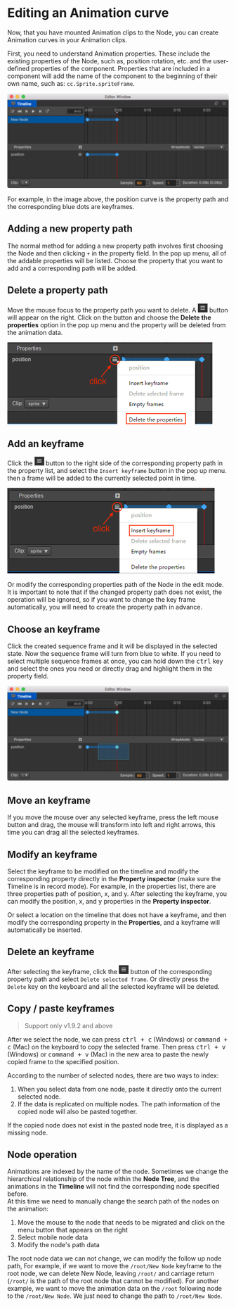 # Editing an Animation curve

Now, that you have mounted Animation clips to the Node, you can create Animation curves in your Animation clips.

First, you need to understand Animation properties. These include the existing properties of the Node, such as, position rotation, etc. and the user-defined properties of the component. Properties that are included in a component will add the name of the component to the beginning of their own name, such as: `cc.Sprite.spriteFrame`.

![Animation Curve](animation-curve/main.jpg)

For example, in the image above, the position curve is the property path and the corresponding blue dots are keyframes.

## Adding a new property path

The normal method for adding a new property path involves first choosing the Node and then clicking `+` in the property field. In the pop up menu, all of the addable properties will be listed. Choose the property that you want to add and a corresponding path will be added.

## Delete a property path

Move the mouse focus to the property path you want to delete. A ![](animation-curve/more.png) button will appear on the right. Click on the button and choose the **Delete the properties** option in the pop up menu and the property will be deleted from the animation data.

![](animation-curve/delete.png)

## Add an keyframe

Click the ![](animation-curve/more.png) button to the right side of the corresponding property path in the property list, and select the `Insert keyframe` button in the pop up menu. then a frame will be added to the currently selected point in time.

![add](animation-curve/add.png)

Or modify the corresponding properties path of the Node in the edit mode. It is important to note that if the changed property path does not exist, the operation will be ignored, so if you want to change the key frame automatically, you will need to create the property path in advance.

## Choose an keyframe

Click the created sequence frame and it will be displayed in the selected state. Now the sequence frame will turn from blue to white. If you need to select multiple sequence frames at once, you can hold down the <kbd>ctrl</kbd> key and select the ones you need or directly drag and highlight them in the property field.

![selected](animation-curve/selected.jpg)

## Move an keyframe

If you move the mouse over any selected keyframe, press the left mouse button and drag, the mouse will transform into left and right arrows, this time you can drag all the selected keyframes.

## Modify an keyframe

Select the keyframe to be modified on the timeline and modify the corresponding property directly in the **Property inspector** (make sure the Timeline is in record mode). For example, in the properties list, there are three properties path of position, x, and y. After selecting the keyframe, you can modify the position, x, and y properties in the **Property inspector**.

Or select a location on the timeline that does not have a keyframe, and then modify the corresponding property in the **Properties**, and a keyframe will automatically be inserted.

## Delete an keyframe

After selecting the keyframe, click the ![](animation-curve/more.png) button of the corresponding property path and select `Delete selected frame`. Or directly press the `Delete` key on the keyboard and all the selected keyframe will be deleted.

## Copy / paste keyframes

> Support only v1.9.2 and above

After we select the node, we can press <kbd>ctrl + c</kbd> (Windows) or <kbd>command + c</kbd> (Mac) on the keyboard to copy the selected frame.
Then press <kbd>ctrl + v</kbd> (Windows) or <kbd>command + v</kbd> (Mac) in the new area to paste the newly copied frame to the specified position.

According to the number of selected nodes, there are two ways to index:

1. When you select data from one node, paste it directly onto the current selected node.
2. If the data is replicated on multiple nodes. The path information of the copied node will also be pasted together.

If the copied node does not exist in the pasted node tree, it is displayed as a missing node.

## Node operation

Animations are indexed by the name of the node. Sometimes we change the hierarchical relationship of the node within the **Node Tree**, and the animations in the **Timeline** will not find the corresponding node specified before.<br>
At this time we need to manually change the search path of the nodes on the animation:

1. Move the mouse to the node that needs to be migrated and click on the menu button that appears on the right
2. Select mobile node data
3. Modify the node's path data

The root node data we can not change, we can modify the follow up node path, For example, if we want to move the `/root/New Node` keyframe to the root node, we can delete New Node, leaving `/root/` and carriage return (`/root/` is the path of the root node that cannot be modified). For another example, we want to move the animation data on the `/root` following node to the `/root/New Node`. We just need to change the path to `/root/New Node`.
